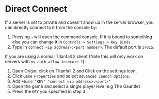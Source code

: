 # Direct Connect

If a server is set to private and doesn't show up in the server browser, you can directly connect to it from the console by:
1. Pressing `~` will open the command console. If it is bound to something else you can change it in `Controls > Settings > Key Binds`
2. Type in `connect <ip address>:<port number>`. The default port is `37015`.

If you are using a normal Titanfall 2 client (Note this will only work on servers with `ns_auth_allow_insecure 1`):
1. Open Origin, click on Titanfall 2 and Click on the settings icon.
2. Click `Game Properties` and select `Advanced Launch Options`.
3. Add `+bind "KEY" "connect <ip address>:<port>"`
4. Open the game and select a single player level e.g The Gauntlet
5. Press the `KEY` you specified in step 3
